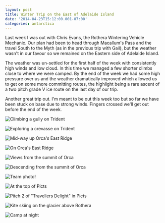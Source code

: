 ```yaml
---
layout: post
title: Winter Trip on the East of Adelaide Island
date: '2014-04-23T15:12:00.001-07:00'
categories: antarctica
---
```


Last week I was out with Chris Evans, the Rothera Wintering Vehicle Mechanic. Our plan had been to head through Macallum's Pass and the travel South to the Myth (as in the previous trip with Gail), but the weather wasn't in our favour so we remained on the Eastern side of Adelaide Island.

The weather was un-settled for the first half of the week with consistently high winds and low cloud. In this time we managed a few shorter climbs close to where we were camped. By the end of the week we had some high pressure over us and the weather dramatically improved which allowed us to get on some more committing routes, the highlight being a rare ascent of a two pitch grade V ice route on the last day of our trip.

Another great trip out. I'm meant to be out this week too but so far we have been stuck on base due to strong winds. Fingers crossed we'll get out before the end of the week.

![Climbing a gully on Trident](/photos/blogger-posts/spiritual.jpg)

![Exploring a crevasse on Trident](/photos/blogger-posts/crevasse.jpg)

![Mid-way up Orca's East Ridge](/photos/blogger-posts/orca.jpg)

![On Orca's East Ridge](/photos/blogger-posts/DSC_0290.jpg)

![Views from the summit of Orca](/photos/blogger-posts/DSC_0306.jpg)

![Descending from the summit of Orca](/photos/blogger-posts/orca+ab.jpg)

![Team photo!](/photos/blogger-posts/team.jpg)

![At the top of Picts](/photos/blogger-posts/pict.jpg)

![Pitch 2 of "Travellers Delight" in Picts](/photos/blogger-posts/trav+d.jpg)

![Kite skiing on the glacier above Rothera](/photos/blogger-posts/DSC_0597.jpg)

![Camp at night](/photos/blogger-posts/DSC_0519.jpg)
